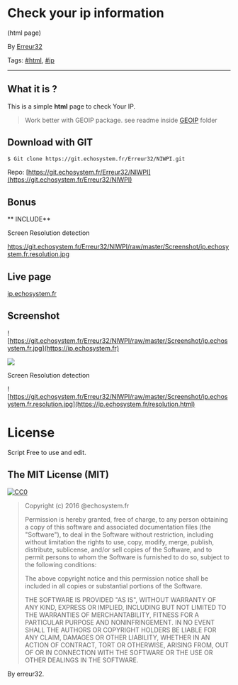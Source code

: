 # Check your ip information
(html page)


By [Erreur32](https://echosystem.fr/Erreur32)

Tags: [#html](https://echosystem.fr/search/query:php), [#ip](https://echosystem.fr/search/query:ip)  

---


## What it is ?

This is a simple **html** page to check Your IP.

> Work better with GEOIP package.
> see readme inside [GEOIP](https://git.echosystem.fr/Erreur32/NIWPI/src/master/GEOIP/readme) folder


## Download with GIT

```bash
$ Git clone https://git.echosystem.fr/Erreur32/NIWPI.git
```


Repo:
[https://git.echosystem.fr/Erreur32/NIWPI](https://git.echosystem.fr/Erreur32/NIWPI)

 
## Bonus 

**  INCLUDE**

Screen Resolution detection

https://git.echosystem.fr/Erreur32/NIWPI/raw/master/Screenshot/ip.echosystem.fr.resolution.jpg

## Live page

[ip.echosystem.fr](https://ip.echosystem.fr)


## Screenshot
 
![https://git.echosystem.fr/Erreur32/NIWPI/raw/master/Screenshot/ip.echosystem.fr.jpg](https://ip.echosystem.fr) 

[![](https://echosystem.fr/i/Screenshots/ip.echosystem.fr1310551998_800_100.jpg)](https://ip.echosystem.fr)

Screen Resolution detection

![https://git.echosystem.fr/Erreur32/NIWPI/raw/master/Screenshot/ip.echosystem.fr.resolution.jpg](https://ip.echosystem.fr/resolution.html)
# License 

 Script Free to use and edit.
 
 

## The MIT License (MIT)

[![CC0](https://licensebuttons.net/p/zero/1.0/88x31.png)](http://creativecommons.org/publicdomain/zero/1.0/)
> 
> Copyright (c) 2016 @echosystem.fr
> 
> Permission is hereby granted, free of charge, to any person obtaining a copy of this software and associated documentation files (the "Software"), to deal in the Software without restriction, including without limitation the rights to use, copy, modify, merge, publish, distribute, sublicense, and/or sell copies of the Software, and to permit persons to whom the Software is furnished to do so, subject to the following conditions:
> 
> The above copyright notice and this permission notice shall be included in all copies or substantial portions of the Software.
> 
> THE SOFTWARE IS PROVIDED "AS IS", WITHOUT WARRANTY OF ANY KIND, EXPRESS OR IMPLIED, INCLUDING BUT NOT LIMITED TO THE WARRANTIES OF MERCHANTABILITY, FITNESS FOR A PARTICULAR PURPOSE AND NONINFRINGEMENT. IN NO EVENT SHALL THE AUTHORS OR COPYRIGHT HOLDERS BE LIABLE FOR ANY CLAIM, DAMAGES OR OTHER LIABILITY, WHETHER IN AN ACTION OF CONTRACT, TORT OR OTHERWISE, ARISING FROM, OUT OF OR IN CONNECTION WITH THE SOFTWARE OR THE USE OR OTHER DEALINGS IN THE SOFTWARE.
> 
> 


By erreur32.

